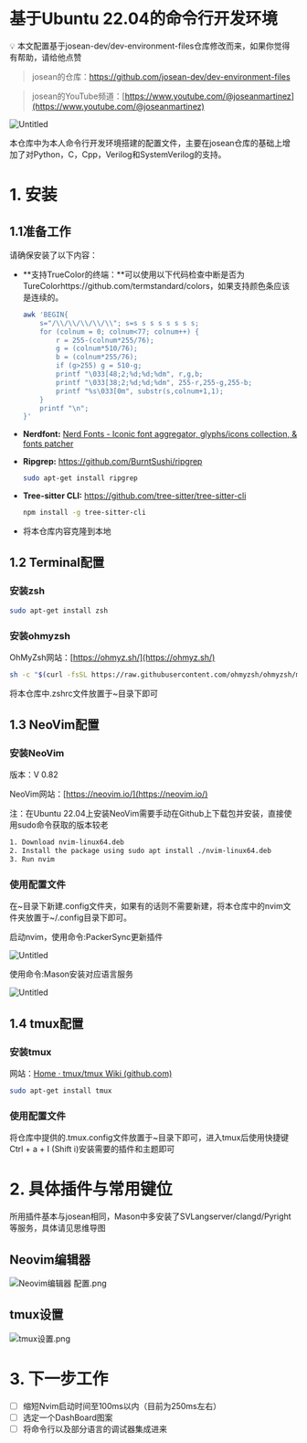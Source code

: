 # 基于Ubuntu 22.04的命令行开发环境

<aside>
💡 本文配置基于josean-dev/dev-environment-files仓库修改而来，如果你觉得有帮助，请给他点赞

</aside>

> josean的仓库：https://github.com/josean-dev/dev-environment-files
> 

> josean的YouTube频道：[https://www.youtube.com/@joseanmartinez](https://www.youtube.com/@joseanmartinez)
> 

![Untitled](%E5%9F%BA%E4%BA%8EUbuntu%2022%2004%E7%9A%84%E5%91%BD%E4%BB%A4%E8%A1%8C%E5%BC%80%E5%8F%91%E7%8E%AF%E5%A2%83%206ad7a651248b4c3eafc405a663133ba1/Untitled.png)

本仓库中为本人命令行开发环境搭建的配置文件，主要在josean仓库的基础上增加了对Python，C，Cpp，Verilog和SystemVerilog的支持。

# 1. 安装

## 1.1准备工作

请确保安装了以下内容：

- **支持TrueColor的终端：**可以使用以下代码检查中断是否为TureColorhttps://github.com/termstandard/colors，如果支持颜色条应该是连续的。
    
    ```bash
    awk 'BEGIN{
        s="/\\/\\/\\/\\/\\"; s=s s s s s s s s;
        for (colnum = 0; colnum<77; colnum++) {
            r = 255-(colnum*255/76);
            g = (colnum*510/76);
            b = (colnum*255/76);
            if (g>255) g = 510-g;
            printf "\033[48;2;%d;%d;%dm", r,g,b;
            printf "\033[38;2;%d;%d;%dm", 255-r,255-g,255-b;
            printf "%s\033[0m", substr(s,colnum+1,1);
        }
        printf "\n";
    }'
    ```
    
- **Nerdfont:** [Nerd Fonts - Iconic font aggregator, glyphs/icons collection, & fonts patcher](https://www.nerdfonts.com/)
- **Ripgrep:** https://github.com/BurntSushi/ripgrep
    
    ```bash
    sudo apt-get install ripgrep
    ```
    
- **Tree-sitter CLI:** https://github.com/tree-sitter/tree-sitter-cli
    
    ```bash
    npm install -g tree-sitter-cli
    ```
    
- 将本仓库内容克隆到本地

## 1.2 Terminal配置

### 安装zsh

```bash
sudo apt-get install zsh
```

### 安装ohmyzsh

OhMyZsh网站：[https://ohmyz.sh/](https://ohmyz.sh/)

```bash
sh -c "$(curl -fsSL https://raw.githubusercontent.com/ohmyzsh/ohmyzsh/master/tools/install.sh)"
```

将本仓库中.zshrc文件放置于~目录下即可

## 1.3 NeoVim配置

### 安装NeoVim

版本：V 0.82

NeoVim网站：[https://neovim.io/](https://neovim.io/)

注：在Ubuntu 22.04上安装NeoVim需要手动在Github上下载包并安装，直接使用sudo命令获取的版本较老

```bash
1. Download nvim-linux64.deb
2. Install the package using sudo apt install ./nvim-linux64.deb
3. Run nvim
```

### 使用配置文件

在~目录下新建.config文件夹，如果有的话则不需要新建，将本仓库中的nvim文件夹放置于~/.config目录下即可。

启动nvim，使用命令:PackerSync更新插件

![Untitled](%E5%9F%BA%E4%BA%8EUbuntu%2022%2004%E7%9A%84%E5%91%BD%E4%BB%A4%E8%A1%8C%E5%BC%80%E5%8F%91%E7%8E%AF%E5%A2%83%206ad7a651248b4c3eafc405a663133ba1/Untitled%201.png)

使用命令:Mason安装对应语言服务

![Untitled](%E5%9F%BA%E4%BA%8EUbuntu%2022%2004%E7%9A%84%E5%91%BD%E4%BB%A4%E8%A1%8C%E5%BC%80%E5%8F%91%E7%8E%AF%E5%A2%83%206ad7a651248b4c3eafc405a663133ba1/Untitled%202.png)

## 1.4 tmux配置

### 安装tmux

网站：[Home · tmux/tmux Wiki (github.com)](https://github.com/tmux/tmux/wiki)

```bash
sudo apt-get install tmux
```

### 使用配置文件

将仓库中提供的.tmux.config文件放置于~目录下即可，进入tmux后使用快捷键Ctrl + a + I (Shift i)安装需要的插件和主题即可

# 2. 具体插件与常用键位

所用插件基本与josean相同，Mason中多安装了SVLangserver/clangd/Pyright等服务，具体请见思维导图

## Neovim编辑器

![Neovim编辑器 配置.png](%E5%9F%BA%E4%BA%8EUbuntu%2022%2004%E7%9A%84%E5%91%BD%E4%BB%A4%E8%A1%8C%E5%BC%80%E5%8F%91%E7%8E%AF%E5%A2%83%206ad7a651248b4c3eafc405a663133ba1/Neovim%25E7%25BC%2596%25E8%25BE%2591%25E5%2599%25A8_%25E9%2585%258D%25E7%25BD%25AE.png)

## tmux设置

![tmux设置.png](%E5%9F%BA%E4%BA%8EUbuntu%2022%2004%E7%9A%84%E5%91%BD%E4%BB%A4%E8%A1%8C%E5%BC%80%E5%8F%91%E7%8E%AF%E5%A2%83%206ad7a651248b4c3eafc405a663133ba1/tmux%25E8%25AE%25BE%25E7%25BD%25AE.png)

# 3. 下一步工作

- [ ]  缩短Nvim启动时间至100ms以内（目前为250ms左右）
- [ ]  选定一个DashBoard图案
- [ ]  将命令行以及部分语言的调试器集成进来
